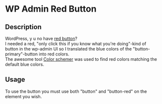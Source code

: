 WP Admin Red Button
===================
Description
-----------
WordPress, y u no have [red button](https://github.com/jensjns/wp-admin-red-button/blob/master/buttons.png)?  
I needed a red, "only click this if you know what you're doing"-kind of button in the wp-admin UI so I translated the blue colors of the "button-primary"-button into red colors.  
The awesome tool [Color schemer](http://www.dhtmlgoodies.com/scripts/color-schemer/color-schemer.html) was used to find red colors matching the default blue colors.

Usage
-----
To use the button you must use both "button" and "button-red" on the element you wish.